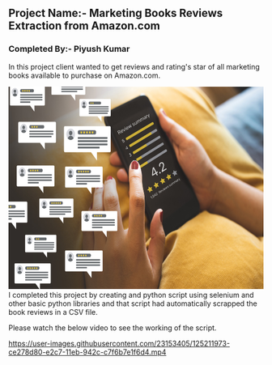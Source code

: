 ## Project Name:- Marketing Books Reviews Extraction from Amazon.com

### Completed By:- Piyush Kumar

In this project client wanted to get reviews and rating's star of all marketing books available to purchase on Amazon.com. 

<img src="https://github.com/Mr-Piyush-Kumar/Mr-Piyush-Kumar/blob/master/marketing_reviews.jpeg" width=600 height=400></img>
I completed this project by creating and python script using selenium and other basic python libraries and that script had automatically scrapped the book reviews in a CSV file.  
   
Please watch the below video to see the working of the script.  
  


https://user-images.githubusercontent.com/23153405/125211973-ce278d80-e2c7-11eb-942c-c7f6b7e1f6d4.mp4



